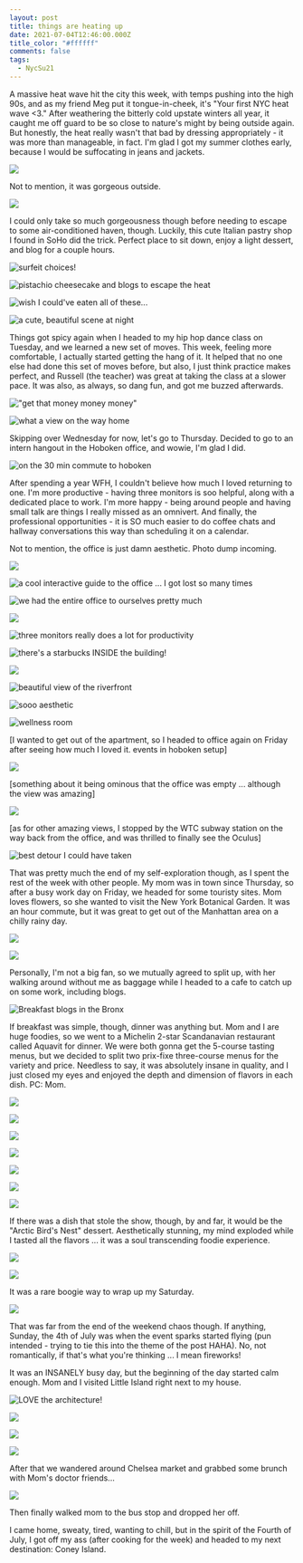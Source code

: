 ```yaml
---
layout: post
title: things are heating up
date: 2021-07-04T12:46:00.000Z
title_color: "#ffffff"
comments: false
tags:
  - NycSu21
---
```

A massive heat wave hit the city this week, with temps pushing into the high 90s, and as my friend Meg put it tongue-in-cheek, it's "Your first NYC heat wave <3." After weathering the bitterly cold upstate winters all year, it caught me off guard to be so close to nature's might by being outside again. But honestly, the heat really wasn't that bad by dressing appropriately - it was more than manageable, in fact. I'm glad I got my summer clothes early, because I would be suffocating in jeans and jackets.

![](../uploads/062821_nyc_heat_wave_weather.png)

Not to mention, it was gorgeous outside.

![](../uploads/062821_nyc_beautiful_weather.jpeg)

I could only take so much gorgeousness though before needing to escape to some air-conditioned haven, though. Luckily, this cute Italian pastry shop I found in SoHo did the trick. Perfect place to sit down, enjoy a light dessert, and blog for a couple hours.

![surfeit choices!](../uploads/062821_italian_pastries_menu.jpeg "surfeit choices!")

![pistachio cheesecake and blogs to escape the heat](../uploads/062821_cafe_blogging.jpeg "pistachio cheesecake and blogs to escape the heat")

![wish I could've eaten all of these...](../uploads/062821_italian_dessert_shop_showcase.jpeg "wish I could've eaten all of these...")

![a cute, beautiful scene at night](../uploads/062821_italian_dessert_shop_ext_night.jpeg "a cute, beautiful scene at night")

Things got spicy again when I headed to my hip hop dance class on Tuesday, and we learned a new set of moves. This week, feeling more comfortable, I actually started getting the hang of it. It helped that no one else had done this set of moves before, but also, I just think practice makes perfect, and Russell (the teacher) was great at taking the class at a slower pace. It was also, as always, so dang fun, and got me buzzed afterwards. 

!["get that money money money"](../uploads/062921_hip_hop_dance.jpeg "\\\\\"get that money money money\\\\\"")

![what a view on the way home](../uploads/062921_sunset.jpeg "what a view on the way home")

Skipping over Wednesday for now, let's go to Thursday. Decided to go to an intern hangout in the Hoboken office, and wowie, I'm glad I did. 

![on the 30 min commute to hoboken](../uploads/070121_subway_to_hoboken_office.jpeg "on the 30 min commute to hoboken")

After spending a year WFH, I couldn't believe how much I loved returning to one. I'm more productive - having three monitors is soo helpful, along with a dedicated place to work. I'm more happy - being around people and having small talk are things I really missed as an omnivert. And finally, the professional opportunities - it is SO much easier to do coffee chats and hallway conversations this way than scheduling it on a calendar.

Not to mention, the office is just damn aesthetic. Photo dump incoming.

![](../uploads/070121_hoboken_office_1.jpeg)

![a cool interactive guide to the office ... I got lost so many times](../uploads/070121_hoboken_office_2.jpeg "a cool interactive guide to the office ... I got lost so many times")

![we had the entire office to ourselves pretty much](../uploads/070121_hoboken_office_3.jpeg "we had the entire office to ourselves pretty much")

![](../uploads/070121_hoboken_office_4.jpeg)

![three monitors really does a lot for productivity](../uploads/070121_hoboken_office_5.jpeg "three monitors really does a lot for productivity")

![there's a starbucks INSIDE the building!](../uploads/070121_hoboken_office_6.jpeg "there's a starbucks INSIDE the building!")

![](../uploads/070121_hoboken_office_7.jpeg)

![beautiful view of the riverfront](../uploads/070121_hoboken_office_8.jpeg "beautiful view of the riverfront")

![sooo aesthetic](../uploads/070121_hoboken_office_9.jpeg "sooo aesthetic")

![wellness room](../uploads/070121_hoboken_office_10.jpeg "wellness room")

\[I wanted to get out of the apartment, so I headed to office again on Friday after seeing how much I loved it. events in hoboken setup]

![](../uploads/070221_hoboken_events.jpeg)

\[something about it being ominous that the office was empty ... although the view was amazing]

![](../uploads/070221_hoboken_office_empty_view.jpeg)

\[as for other amazing views, I stopped by the WTC subway station on the way back from the office, and was thrilled to finally see the Oculus]

![best detour I could have taken](../uploads/070221_oculus.jpeg "best detour I could have taken")

That was pretty much the end of my self-exploration though, as I spent the rest of the week with other people. My mom was in town since Thursday, so after a busy work day on Friday, we headed for some touristy sites. Mom loves flowers, so she wanted to visit the New York Botanical Garden. It was an hour commute, but it was great to get out of the Manhattan area on a chilly rainy day.

![](../uploads/070321_jeff_botanical_garden.jpeg)

![](../uploads/070321_jeff_mom_botanical_garden_selfie.jpeg)

Personally, I'm not a big fan, so we mutually agreed to split up, with her walking around without me as baggage while I headed to a cafe to catch up on some work, including blogs. 

![Breakfast blogs in the Bronx](../uploads/070321_blogging_in_bronx.jpeg "Breakfast blogs in the Bronx")

If breakfast was simple, though, dinner was anything but. Mom and I are huge foodies, so we went to a Michelin 2-star Scandanavian restaurant called Aquavit for dinner. We were both gonna get the 5-course tasting menus, but we decided to split two prix-fixe three-course menus for the variety and price. Needless to say, it was absolutely insane in quality, and I just closed my eyes and enjoyed the depth and dimension of flavors in each dish. PC: Mom.

![](../uploads/070321_michelin_basil_tomato_app.jpeg)

![](../uploads/070321_michelin_oat_bread.jpeg)

![](../uploads/070321_michelin_jeff_app.jpeg)

![](../uploads/070321_michelin_moms_app.jpeg)

![](../uploads/070321_michelin_moms_main.jpeg)

![](../uploads/070321_michelin_jeffs_lobster_main.jpeg)

![](../uploads/070321_michelin_jeff_eating_lobster.jpeg)

If there was a dish that stole the show, though, by and far, it would be the "Arctic Bird's Nest" dessert. Aesthetically stunning, my mind exploded while I tasted all the flavors ... it was a soul transcending foodie experience.

![](../uploads/070321_michelin_arctic_birds_nest.jpeg)

![](../uploads/070321_michelin_arctic_birds_nest_zoom_in.jpeg)

It was a rare boogie way to wrap up my Saturday.

![](../uploads/070321_michelin_jeff_mom.jpeg)

That was far from the end of the weekend chaos though. If anything, Sunday, the 4th of July was when the event sparks started flying (pun intended - trying to tie this into the theme of the post HAHA). No, not romantically, if that's what you're thinking ... I mean fireworks! 

It was an INSANELY busy day, but the beginning of the day started calm enough. Mom and I visited Little Island right next to my house.

![LOVE the architecture!](../uploads/070421_little_island.jpeg "LOVE the architecture!")

![](../uploads/070421_little_island_jeff.jpeg)

![](../uploads/070421_little_island_jeff_island.jpeg)

![](../uploads/070421_little_island_view.jpeg)

After that we wandered around Chelsea market and grabbed some brunch with Mom's doctor friends...

![](../uploads/070421_chelsea_market.jpeg)

Then finally walked mom to the bus stop and dropped her off.

I came home, sweaty, tired, wanting to chill, but in the spirit of the Fourth of July, I got off my ass (after cooking for the week) and headed to my next destination: Coney Island.
